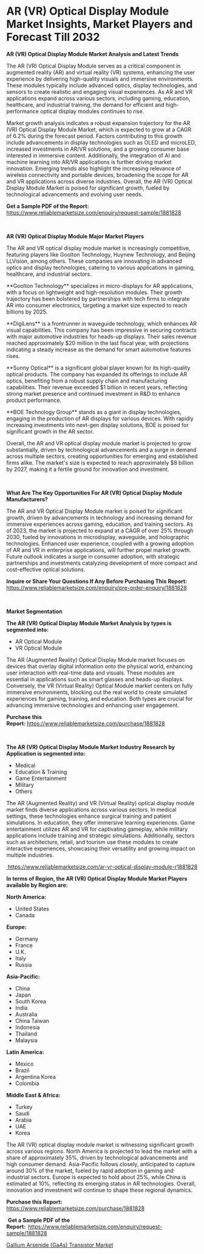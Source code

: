 <p><h1>AR (VR) Optical Display Module Market Insights, Market Players and Forecast Till 2032</h1></p><p><strong>AR (VR) Optical Display Module Market Analysis and Latest Trends</strong></p>
<p><p>The AR (VR) Optical Display Module serves as a critical component in augmented reality (AR) and virtual reality (VR) systems, enhancing the user experience by delivering high-quality visuals and immersive environments. These modules typically include advanced optics, display technologies, and sensors to create realistic and engaging visual experiences. As AR and VR applications expand across various sectors, including gaming, education, healthcare, and industrial training, the demand for efficient and high-performance optical display modules continues to rise.</p><p>Market growth analysis indicates a robust expansion trajectory for the AR (VR) Optical Display Module Market, which is expected to grow at a CAGR of 6.2% during the forecast period. Factors contributing to this growth include advancements in display technologies such as OLED and microLED, increased investments in AR/VR solutions, and a growing consumer base interested in immersive content. Additionally, the integration of AI and machine learning into AR/VR applications is further driving market innovation. Emerging trends also highlight the increasing relevance of wireless connectivity and portable devices, broadening the scope for AR and VR applications across diverse industries. Overall, the AR (VR) Optical Display Module Market is poised for significant growth, fueled by technological advancements and evolving user needs.</p></p>
<p><strong>Get a Sample PDF of the Report:&nbsp;</strong> <a href="https://www.reliablemarketsize.com/enquiry/request-sample/1881828?utm_campaign=3199&utm_medium=2&utm_source=Github&utm_content=ia&utm_term=07042025&utm_id=ar-vr-optical-display-module">https://www.reliablemarketsize.com/enquiry/request-sample/1881828</a></p>
<p>&nbsp;</p>
<p><strong>AR (VR) Optical Display Module Major Market Players</strong></p>
<p><p>The AR and VR optical display module market is increasingly competitive, featuring players like Goolton Technology, Huynew Technology, and Beijing LLVision, among others. These companies are innovating in advanced optics and display technologies, catering to various applications in gaming, healthcare, and industrial sectors.</p><p>**Goolton Technology** specializes in micro-displays for AR applications, with a focus on lightweight and high-resolution modules. Their growth trajectory has been bolstered by partnerships with tech firms to integrate AR into consumer electronics, targeting a market size expected to reach billions by 2025.</p><p>**DigiLens** is a frontrunner in waveguide technology, which enhances AR visual capabilities. This company has been impressive in securing contracts with major automotive industries for heads-up displays. Their sales revenue reached approximately $20 million in the last fiscal year, with projections indicating a steady increase as the demand for smart automotive features rises.</p><p>**Sunny Optical** is a significant global player known for its high-quality optical products. The company has expanded its offerings to include AR optics, benefiting from a robust supply chain and manufacturing capabilities. Their revenue exceeded $1 billion in recent years, reflecting strong market presence and continued investment in R&D to enhance product performance.</p><p>**BOE Technology Group** stands as a giant in display technologies, engaging in the production of AR displays for various devices. With rapidly increasing investments into next-gen display solutions, BOE is poised for significant growth in the AR sector.</p><p>Overall, the AR and VR optical display module market is projected to grow substantially, driven by technological advancements and a surge in demand across multiple sectors, creating opportunities for emerging and established firms alike. The market's size is expected to reach approximately $8 billion by 2027, making it a fertile ground for innovation and investment.</p></p>
<p>&nbsp;</p>
<p><strong>What Are The Key Opportunities For AR (VR) Optical Display Module Manufacturers?</strong></p>
<p><p>The AR and VR Optical Display Module market is poised for significant growth, driven by advancements in technology and increasing demand for immersive experiences across gaming, education, and training sectors. As of 2023, the market is projected to expand at a CAGR of over 25% through 2030, fueled by innovations in microdisplay, waveguide, and holographic technologies. Enhanced user experience, coupled with a growing adoption of AR and VR in enterprise applications, will further propel market growth. Future outlook indicates a surge in consumer adoption, with strategic partnerships and investments catalyzing development of more compact and cost-effective optical solutions.</p></p>
<p><strong>Inquire or Share Your Questions If Any Before Purchasing This Report:</strong> <a href="https://www.reliablemarketsize.com/enquiry/pre-order-enquiry/1881828?utm_campaign=3199&utm_medium=2&utm_source=Github&utm_content=ia&utm_term=07042025&utm_id=ar-vr-optical-display-module">https://www.reliablemarketsize.com/enquiry/pre-order-enquiry/1881828</a></p>
<p>&nbsp;</p>
<p><strong>Market Segmentation</strong></p>
<p><strong>The AR (VR) Optical Display Module Market Analysis by types is segmented into:</strong></p>
<p><ul><li>AR Optical Module</li><li>VR Optical Module</li></ul></p>
<p><p>The AR (Augmented Reality) Optical Display Module market focuses on devices that overlay digital information onto the physical world, enhancing user interaction with real-time data and visuals. These modules are essential in applications such as smart glasses and heads-up displays. Conversely, the VR (Virtual Reality) Optical Module market centers on fully immersive environments, blocking out the real world to create simulated experiences for gaming, training, and education. Both types are crucial for advancing immersive technologies and enhancing user engagement.</p></p>
<p><strong>Purchase this Report:&nbsp;</strong><a href="https://www.reliablemarketsize.com/purchase/1881828?utm_campaign=3199&utm_medium=2&utm_source=Github&utm_content=ia&utm_term=07042025&utm_id=ar-vr-optical-display-module">https://www.reliablemarketsize.com/purchase/1881828</a></p>
<p>&nbsp;</p>
<p><strong>The AR (VR) Optical Display Module Market Industry Research by Application is segmented into:</strong></p>
<p><ul><li>Medical</li><li>Education & Training</li><li>Game Entertainment</li><li>Military</li><li>Others</li></ul></p>
<p><p>The AR (Augmented Reality) and VR (Virtual Reality) optical display module market finds diverse applications across various sectors. In medical settings, these technologies enhance surgical training and patient simulations. In education, they offer immersive learning experiences. Game entertainment utilizes AR and VR for captivating gameplay, while military applications include training and strategic simulations. Additionally, sectors such as architecture, retail, and tourism use these modules to create interactive experiences, showcasing their versatility and growing impact on multiple industries.</p></p>
<p><a href="https://www.reliablemarketsize.com/ar-vr-optical-display-module-r1881828?utm_campaign=3199&utm_medium=2&utm_source=Github&utm_content=ia&utm_term=07042025&utm_id=ar-vr-optical-display-module">&nbsp;https://www.reliablemarketsize.com/ar-vr-optical-display-module-r1881828</a></p>
<p><strong>In terms of Region, the AR (VR) Optical Display Module Market Players available by Region are:</strong></p>
<p>
    <p> <strong> North America: </strong>
        <ul>
            <li>United States</li>
            <li>Canada</li>
        </ul>
        </p> 
    <p> <strong> Europe: </strong>
        <ul>
            <li>Germany</li>
            <li>France</li>
            <li>U.K.</li>
            <li>Italy</li>
            <li>Russia</li>
        </ul>
        </p> 
    <p> <strong> Asia-Pacific: </strong>
        <ul>
            <li>China</li>
            <li>Japan</li>
            <li>South Korea</li>
            <li>India</li>
            <li>Australia</li>
            <li>China Taiwan</li>
            <li>Indonesia</li>
            <li>Thailand</li>
            <li>Malaysia</li>
        </ul>
        </p> 
    <p> <strong> Latin America: </strong>
        <ul>
            <li>Mexico</li>
            <li>Brazil</li>
            <li>Argentina Korea</li>
            <li>Colombia</li>
        </ul>
        </p> 
    <p> <strong> Middle East & Africa: </strong>
        <ul>
            <li>Turkey</li>
            <li>Saudi</li>
            <li>Arabia</li>
            <li>UAE</li>
            <li>Korea</li>
        </ul>
    </p>
    </p>
<p><p>The AR (VR) optical display module market is witnessing significant growth across various regions. North America is projected to lead the market with a share of approximately 35%, driven by technological advancements and high consumer demand. Asia-Pacific follows closely, anticipated to capture around 30% of the market, fueled by rapid adoption in gaming and industrial sectors. Europe is expected to hold about 25%, while China is estimated at 10%, reflecting its emerging status in AR technologies. Overall, innovation and investment will continue to shape these regional dynamics.</p></p>
<p><strong>Purchase this Report: </strong><a href="https://www.reliablemarketsize.com/purchase/1881828?utm_campaign=3199&utm_medium=2&utm_source=Github&utm_content=ia&utm_term=07042025&utm_id=ar-vr-optical-display-module">https://www.reliablemarketsize.com/purchase/1881828</a></p>
<p>&nbsp;<strong>Get a Sample PDF of the Report:&nbsp;&nbsp;</strong><a href="https://www.reliablemarketsize.com/enquiry/request-sample/1881828?utm_campaign=3199&utm_medium=2&utm_source=Github&utm_content=ia&utm_term=07042025&utm_id=ar-vr-optical-display-module">https://www.reliablemarketsize.com/enquiry/request-sample/1881828</a></p>
<p><strong></strong></p>
<p><p><a href="https://github.com/ijffseandy/Market-Research-Report-List-1/blob/main/gallium-arsenide-gaas-transistor-market.md?utm_campaign=3199&utm_medium=2&utm_source=Github&utm_content=ia&utm_term=07042025&utm_id=ar-vr-optical-display-module">Gallium Arsenide (GaAs) Transistor Market</a></p></p>